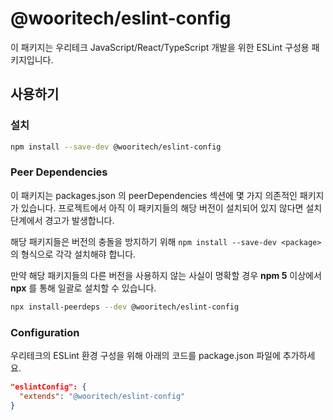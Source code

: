 # @wooritech/eslint-config

이 패키지는 우리테크 JavaScript/React/TypeScript 개발을 위한 ESLint 구성용 패키지입니다.

## 사용하기

### 설치

```sh
npm install --save-dev @wooritech/eslint-config
```

### Peer Dependencies

이 패키지는 packages.json 의 peerDependencies 섹션에 몇 가지 의존적인 패키지가 있습니다. 프로젝트에서 아직 이 패키지들의 해당 버전이 설치되어 있지 않다면 설치단계에서 경고가 발생합니다.

해당 패키지들은 버전의 충돌을 방지하기 위해 `npm install --save-dev <package>`의 형식으로 각각 설치해햐 합니다.

만약 해당 패키지들의 다른 버전을 사용하지 않는 사실이 명확할 경우 **npm 5** 이상에서 **npx** 를 통해 일괄로 설치할 수 있습니다.

```sh
npx install-peerdeps --dev @wooritech/eslint-config
```

### Configuration

우리테크의 ESLint 환경 구성을 위해 아래의 코드를 package.json 파일에 추가하세요.

```json
"eslintConfig": {
  "extends": "@wooritech/eslint-config"
}
```